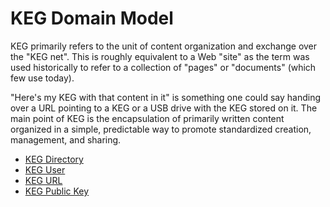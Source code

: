 # KEG Domain Model

KEG primarily refers to the unit of content organization and exchange over the "KEG net". This is roughly equivalent to a Web "site" as the term was used historically to refer to a collection of "pages" or "documents" (which few use today).

"Here's my KEG with that content in it" is something one could say handing over a URL pointing to a KEG or a USB drive with the KEG stored on it. The main point of KEG is the encapsulation of primarily written content organized in a simple, predictable way to promote standardized creation, management, and sharing.

* [KEG Directory](/keg-directory)
* [KEG User](/keg-user)
* [KEG URL](/keg-url)
* [KEG Public Key](/keg-public-key)
